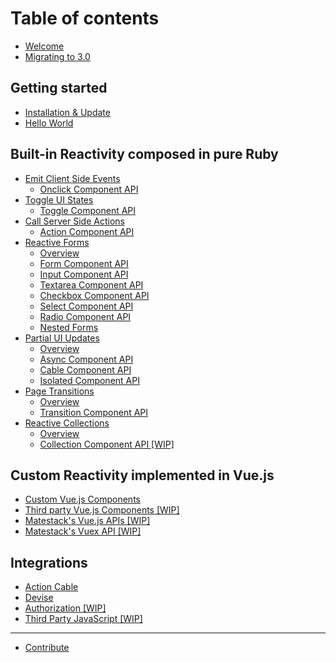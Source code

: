 # Table of contents

* [Welcome](README.md)
* [Migrating to 3.0](migrate-to-3.0.md)

## Getting started

* [Installation & Update](getting-started/installation-update.md)
* [Hello World](getting-started/hello-world.md)

## Built-in Reactivity composed in pure Ruby <a href="#built-in-reactivity" id="built-in-reactivity"></a>

* [Emit Client Side Events](built-in-reactivity/emit-client-side-events/README.md)
  * [Onclick Component API](built-in-reactivity/emit-client-side-events/onclick-component-api.md)
* [Toggle UI States](built-in-reactivity/toggle-ui-states/README.md)
  * [Toggle Component API](built-in-reactivity/toggle-ui-states/toggle-component-api.md)
* [Call Server Side Actions](built-in-reactivity/call-server-side-actions/README.md)
  * [Action Component API](built-in-reactivity/call-server-side-actions/action-component-api.md)
* [Reactive Forms](built-in-reactivity/reactive-forms/README.md)
  * [Overview](built-in-reactivity/reactive-forms/overview.md)
  * [Form Component API](built-in-reactivity/reactive-forms/form-component-api.md)
  * [Input Component API](built-in-reactivity/reactive-forms/form-input-component-api.md)
  * [Textarea Component API](built-in-reactivity/reactive-forms/form-textarea-component-api.md)
  * [Checkbox Component API](built-in-reactivity/reactive-forms/form-checkbox-component-api.md)
  * [Select Component API](built-in-reactivity/reactive-forms/form-select-component-api.md)
  * [Radio Component API](built-in-reactivity/reactive-forms/form-radio-component-api.md)
  * [Nested Forms](built-in-reactivity/reactive-forms/nested-forms.md)
* [Partial UI Updates](built-in-reactivity/partial-ui-updates/README.md)
  * [Overview](built-in-reactivity/partial-ui-updates/overview.md)
  * [Async Component API](built-in-reactivity/partial-ui-updates/async-component-api.md)
  * [Cable Component API](built-in-reactivity/partial-ui-updates/cable-component-api.md)
  * [Isolated Component API](built-in-reactivity/partial-ui-updates/isolated-component-api.md)
* [Page Transitions](built-in-reactivity/page-transitions/README.md)
  * [Overview](built-in-reactivity/page-transitions/overview.md)
  * [Transition Component API](built-in-reactivity/page-transitions/transition-component-api.md)
* [Reactive Collections](built-in-reactivity/reactive-collections/README.md)
  * [Overview](built-in-reactivity/reactive-collections/overview.md)
  * [Collection Component API \[WIP\]](built-in-reactivity/reactive-collections/collection-component-api.md)

## Custom Reactivity implemented in Vue.js <a href="#custom-reactivity" id="custom-reactivity"></a>

* [Custom Vue.js Components](custom-reactivity/custom-vue-js-components.md)
* [Third party Vue.js Components \[WIP\]](custom-reactivity/third-party-vue.js-components.md)
* [Matestack's Vue.js APIs \[WIP\]](custom-reactivity/matestacks-vue-js-apis.md)
* [Matestack's Vuex API \[WIP\]](custom-reactivity/matestacks-vuex-api.md)

## Integrations

* [Action Cable](integrations/action-cable.md)
* [Devise](integrations/devise.md)
* [Authorization \[WIP\]](integrations/authorization.md)
* [Third Party JavaScript \[WIP\]](integrations/third-party-javascript.md)

***

* [Contribute](contribute.md)
